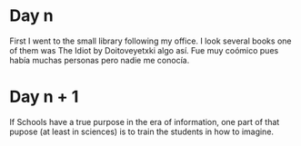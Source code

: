 # Day n
First I went to the small library following my office. I look several books one of them was 
The Idiot by Doitoveyetxki algo así. Fue muy coómico pues había muchas personas pero nadie
me conocía.

# Day n + 1
If Schools have a true purpose in the era of information, one part of that pupose (at least in sciences) is to train the students in how to imagine.

